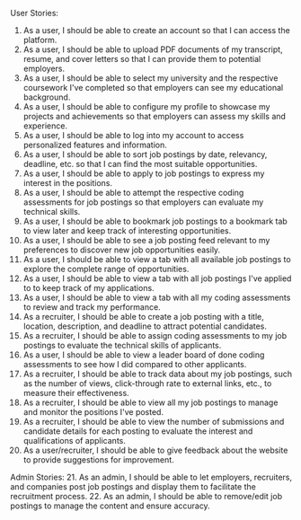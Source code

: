 User Stories:
1. As a user, I should be able to create an account so that I can access the platform.
2. As a user, I should be able to upload PDF documents of my transcript, resume, and cover letters so that I can provide them to potential employers.
3. As a user, I should be able to select my university and the respective coursework I've completed so that employers can see my educational background.
4. As a user, I should be able to configure my profile to showcase my projects and achievements so that employers can assess my skills and experience.
5. As a user, I should be able to log into my account to access personalized features and information.
6. As a user, I should be able to sort job postings by date, relevancy, deadline, etc. so that I can find the most suitable opportunities.
7. As a user, I should be able to apply to job postings to express my interest in the positions.
8. As a user, I should be able to attempt the respective coding assessments for job postings so that employers can evaluate my technical skills.
9. As a user, I should be able to bookmark job postings to a bookmark tab to view later and keep track of interesting opportunities.
10. As a user, I should be able to see a job posting feed relevant to my preferences to discover new job opportunities easily.
11. As a user, I should be able to view a tab with all available job postings to explore the complete range of opportunities.
12. As a user, I should be able to view a tab with all job postings I've applied to to keep track of my applications.
13. As a user, I should be able to view a tab with all my coding assessments to review and track my performance.
14. As a recruiter, I should be able to create a job posting with a title, location, description, and deadline to attract potential candidates.
15. As a recruiter, I should be able to assign coding assessments to my job postings to evaluate the technical skills of applicants.
16. As a user, I should be able to view a leader board of done coding assessments to see how I did compared to other applicants. 
17. As a recruiter, I should be able to track data about my job postings, such as the number of views, click-through rate to external links, etc., to measure their effectiveness.
18. As a recruiter, I should be able to view all my job postings to manage and monitor the positions I've posted.
19. As a recruiter, I should be able to view the number of submissions and candidate details for each posting to evaluate the interest and qualifications of applicants.
20. As a user/recruiter, I should be able to give feedback about the website to provide suggestions for improvement.

Admin Stories:
21. As an admin, I should be able to let employers, recruiters, and companies post job postings and display them to facilitate the recruitment process.
22.  As an admin, I should be able to remove/edit job postings to manage the content and ensure accuracy.
